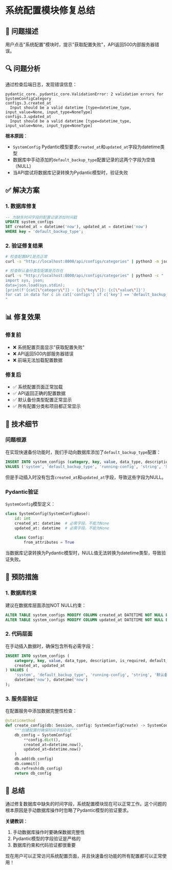# 系统配置模块修复总结

## 🐛 问题描述

用户点击"系统配置"模块时，提示"获取配置失败"，API返回500内部服务器错误。

## 🔍 问题分析

通过检查后端日志，发现错误信息：
```
pydantic_core._pydantic_core.ValidationError: 2 validation errors for SystemConfigCategory
configs.3.created_at
  Input should be a valid datetime [type=datetime_type, input_value=None, input_type=NoneType]
configs.3.updated_at
  Input should be a valid datetime [type=datetime_type, input_value=None, input_type=NoneType]
```

**根本原因**：
- `SystemConfig` Pydantic模型要求`created_at`和`updated_at`字段为datetime类型
- 数据库中手动添加的`default_backup_type`配置记录的这两个字段为空值（NULL）
- 当API尝试将数据库记录转换为Pydantic模型时，验证失败

## ✅ 解决方案

### 1. 数据库修复
```sql
-- 为缺失时间字段的配置记录添加时间戳
UPDATE system_configs 
SET created_at = datetime('now'), updated_at = datetime('now') 
WHERE key = 'default_backup_type';
```

### 2. 验证修复结果
```bash
# 检查配置API是否正常
curl -s "http://localhost:8000/api/configs/categories" | python3 -m json.tool

# 检查默认备份类型配置是否存在
curl -s "http://localhost:8000/api/configs/categories" | python3 -c "
import sys, json; 
data=json.load(sys.stdin); 
[print(f'{cat[\"category\"]} - {c[\"key\"]}: {c[\"value\"]}') 
for cat in data for c in cat['configs'] if c['key'] == 'default_backup_type']
"
```

## 📊 修复效果

### 修复前
- ❌ 系统配置页面显示"获取配置失败"
- ❌ API返回500内部服务器错误
- ❌ 前端无法加载配置数据

### 修复后
- ✅ 系统配置页面正常加载
- ✅ API返回正确的配置数据
- ✅ 默认备份类型配置正常显示
- ✅ 所有配置分类和项目都正常显示

## 🔧 技术细节

### 问题根源
在实现快速备份功能时，我们手动向数据库添加了`default_backup_type`配置：
```sql
INSERT INTO system_configs (category, key, value, data_type, description, is_required, default_value) 
VALUES ('system', 'default_backup_type', 'running-config', 'string', '默认备份类型', 1, 'running-config');
```

但是手动插入时没有包含`created_at`和`updated_at`字段，导致这些字段为NULL。

### Pydantic验证
`SystemConfig`模型定义：
```python
class SystemConfig(SystemConfigBase):
    id: int
    created_at: datetime  # 必需字段，不能为None
    updated_at: datetime  # 必需字段，不能为None
    
    class Config:
        from_attributes = True
```

当数据库记录转换为Pydantic模型时，NULL值无法转换为datetime类型，导致验证失败。

## 🚀 预防措施

### 1. 数据库约束
建议在数据库层面添加NOT NULL约束：
```sql
ALTER TABLE system_configs MODIFY COLUMN created_at DATETIME NOT NULL DEFAULT CURRENT_TIMESTAMP;
ALTER TABLE system_configs MODIFY COLUMN updated_at DATETIME NOT NULL DEFAULT CURRENT_TIMESTAMP ON UPDATE CURRENT_TIMESTAMP;
```

### 2. 代码层面
在手动插入数据时，确保包含所有必需字段：
```sql
INSERT INTO system_configs (
    category, key, value, data_type, description, is_required, default_value,
    created_at, updated_at
) VALUES (
    'system', 'default_backup_type', 'running-config', 'string', '默认备份类型', 1, 'running-config',
    datetime('now'), datetime('now')
);
```

### 3. 服务层验证
在配置服务中添加数据完整性检查：
```python
@staticmethod
def create_config(db: Session, config: SystemConfigCreate) -> SystemConfig:
    """创建配置时确保时间字段存在"""
    db_config = SystemConfig(
        **config.dict(),
        created_at=datetime.now(),
        updated_at=datetime.now()
    )
    db.add(db_config)
    db.commit()
    db.refresh(db_config)
    return db_config
```

## 📝 总结

通过修复数据库中缺失的时间字段，系统配置模块现在可以正常工作。这个问题的根本原因是手动数据库操作时忽略了Pydantic模型的验证要求。

**关键教训**：
1. 手动数据库操作时要确保数据完整性
2. Pydantic模型的字段验证是严格的
3. 数据库约束和代码验证都很重要

现在用户可以正常访问系统配置页面，并且快速备份功能的所有配置都可以正常使用！





